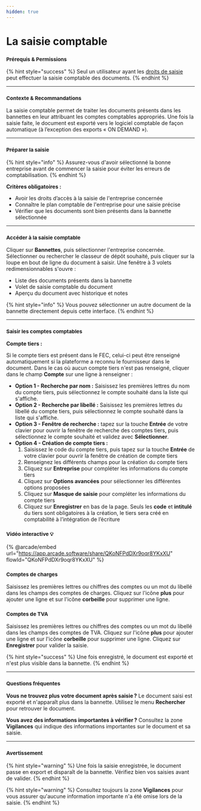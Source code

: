 ```yaml
---
hidden: true
---
```


# La saisie comptable

### <sup>**Prérequis & Permissions**</sup>

{% hint style="success" %}
Seul un utilisateur ayant les [droits de saisie ](../administration/detail-des-droits.md)peut effectuer la saisie comptable des documents.
{% endhint %}

***

### <sup>**Contexte & Recommandations**</sup>

La saisie comptable permet de traiter les documents présents dans les bannettes en leur attribuant les comptes comptables appropriés. Une fois la saisie faite, le document est exporté vers le logiciel comptable de façon automatique (à l’exception des exports « ON DEMAND »).

***

### <sup>**Préparer la saisie**</sup>

{% hint style="info" %}
Assurez-vous d'avoir sélectionné la bonne entreprise avant de commencer la saisie pour éviter les erreurs de comptabilisation.
{% endhint %}

**Critères obligatoires :**

* Avoir les droits d’accès à la saisie de l'entreprise concernée
* Connaître le plan comptable de l'entreprise pour une saisie précise
* Vérifier que les documents sont bien présents dans la bannette sélectionnée

***

### <sup>**Accéder à la saisie comptable**</sup>

Cliquer sur **Bannettes**, puis sélectionner l'entreprise concernée. Sélectionner ou rechercher le classeur de dépôt souhaité, puis cliquer sur la loupe en bout de ligne du document à saisir. Une fenêtre à 3 volets redimensionnables s'ouvre :

* Liste des documents présents dans la bannette
* Volet de saisie comptable du document
* Aperçu du document avec historique et notes

{% hint style="info" %}
Vous pouvez sélectionner un autre document de la bannette directement depuis cette interface.
{% endhint %}

***

### <sup>**Saisir les comptes comptables**</sup>

**Compte tiers :**

Si le compte tiers est présent dans le FEC, celui-ci peut être renseigné automatiquement si la plateforme a reconnu le fournisseur dans le document. Dans le cas où aucun compte tiers n'est pas renseigné, cliquer dans le champ **Compte** sur une ligne à renseigner :

* **Option 1 - Recherche par nom :** Saisissez les premières lettres du nom du compte tiers, puis sélectionnez le compte souhaité dans la liste qui s'affiche.
* **Option 2 - Recherche par libellé :** Saisissez les premières lettres du libellé du compte tiers, puis sélectionnez le compte souhaité dans la liste qui s'affiche.
* **Option 3 - Fenêtre de recherche :** tapez sur la touche **Entrée** de votre clavier pour ouvrir la fenêtre de recherche des comptes tiers, puis sélectionnez le compte souhaité et validez avec **Sélectionner**.
* **Option 4 - Création de compte tiers :**&#x20;
  1. Saisissez le code du compte tiers, puis tapez sur la touche **Entrée** de votre clavier pour ouvrir la fenêtre de création de compte tiers
  2. Renseignez les différents champs pour la création du compte tiers
  3. Cliquez sur **Entreprise** pour compléter les informations du compte tiers
  4. Cliquez sur **Options avancées** pour sélectionner les différentes options proposées
  5. Cliquez sur **Masque de saisie** pour compléter les informations du compte tiers
  6. Cliquez sur **Enregistrer** en bas de la page. Seuls les **code** et **intitulé** du tiers sont obligatoires à la création, le tiers sera créé en comptabilité à l’intégration de l’écriture

### <sup>**Vidéo interactive** 💡</sup>

{% @arcade/embed url="https://app.arcade.software/share/QKoNFPdDXr9oqr8YKxXU" flowId="QKoNFPdDXr9oqr8YKxXU" %}

### <sup>**Comptes de charges**</sup>

Saisissez les premières lettres ou chiffres des comptes ou un mot du libellé dans les champs des comptes de charges. Cliquez sur l'icône **plus** pour ajouter une ligne et sur l'icône **corbeille** pour supprimer une ligne.

### <sup>**Comptes de TVA**</sup>

Saisissez les premières lettres ou chiffres des comptes ou un mot du libellé dans les champs des comptes de TVA. Cliquez sur l'icône **plus** pour ajouter une ligne et sur l'icône **corbeille** pour supprimer une ligne. Cliquez sur **Enregistrer** pour valider la saisie.

{% hint style="success" %}
Une fois enregistré, le document est exporté et n'est plus visible dans la bannette.
{% endhint %}

***

### <sup>**Questions fréquentes**</sup>

**Vous ne trouvez plus votre document après saisie ?** Le document saisi est exporté et n'apparaît plus dans la bannette. Utilisez le menu **Rechercher** pour retrouver le document.

**Vous avez des informations importantes à vérifier ?** Consultez la zone **Vigilances** qui indique des informations importantes sur le document et sa saisie.

***

### <sup>**Avertissement**</sup>

{% hint style="warning" %}
Une fois la saisie enregistrée, le document passe en export et disparaît de la bannette. Vérifiez bien vos saisies avant de valider.
{% endhint %}

{% hint style="warning" %}
Consultez toujours la zone **Vigilances** pour vous assurer qu'aucune information importante n'a été omise lors de la saisie.
{% endhint %}

